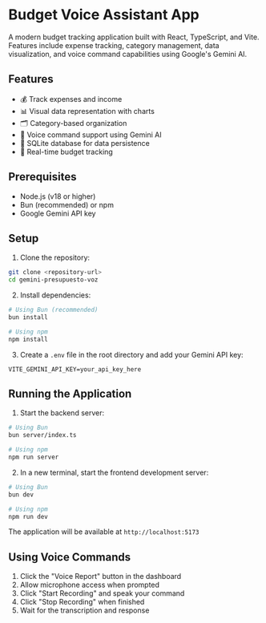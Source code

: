 # Budget Voice Assistant App

A modern budget tracking application built with React, TypeScript, and Vite. Features include expense tracking, category management, data visualization, and voice command capabilities using Google's Gemini AI.

## Features

- 💰 Track expenses and income
- 📊 Visual data representation with charts
- 🗂️ Category-based organization
- 🎤 Voice command support using Gemini AI
- 💾 SQLite database for data persistence
- 🎯 Real-time budget tracking

## Prerequisites

- Node.js (v18 or higher)
- Bun (recommended) or npm
- Google Gemini API key

## Setup

1. Clone the repository:
```bash
git clone <repository-url>
cd gemini-presupuesto-voz
```

2. Install dependencies:
```bash
# Using Bun (recommended)
bun install

# Using npm
npm install
```

3. Create a `.env` file in the root directory and add your Gemini API key:
```env
VITE_GEMINI_API_KEY=your_api_key_here
```

## Running the Application

1. Start the backend server:
```bash
# Using Bun
bun server/index.ts

# Using npm
npm run server
```

2. In a new terminal, start the frontend development server:
```bash
# Using Bun
bun dev

# Using npm
npm run dev
```

The application will be available at `http://localhost:5173`

## Using Voice Commands

1. Click the "Voice Report" button in the dashboard
2. Allow microphone access when prompted
3. Click "Start Recording" and speak your command
4. Click "Stop Recording" when finished
5. Wait for the transcription and response

